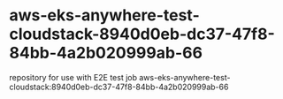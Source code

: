# aws-eks-anywhere-test-cloudstack-8940d0eb-dc37-47f8-84bb-4a2b020999ab-66
repository for use with E2E test job aws-eks-anywhere-test-cloudstack:8940d0eb-dc37-47f8-84bb-4a2b020999ab-66
